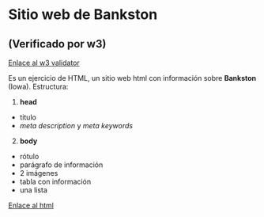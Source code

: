 # Sitio web de Bankston
## (Verificado por w3)
[Enlace al w3 validator](https://validator.w3.org/)

Es un ejercicio de HTML, un sitio web html con información sobre **Bankston** (Iowa). Estructura:


1. **head**
  + titulo
  + *meta description* y *meta keywords*

2. **body**
  + rótulo
  + parágrafo de información
  + 2 imágenes
  + tabla con información
  + una lista

[Enlace al html](../master/index.html)
